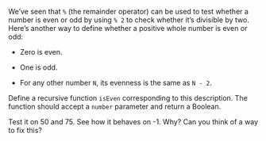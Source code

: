 We’ve seen that ```%``` (the remainder operator) can be used to test whether a number is even or odd by using ```% 2``` to check whether it’s divisible by two. Here’s another way to define whether a positive whole number is even or odd:

- Zero is even.

- One is odd.

- For any other number ```N```, its evenness is the same as ```N - 2```.

Define a recursive function ```isEven``` corresponding to this description. The function should accept a ```number``` parameter and return a Boolean.

Test it on 50 and 75. See how it behaves on -1. Why? Can you think of a way to fix this?
